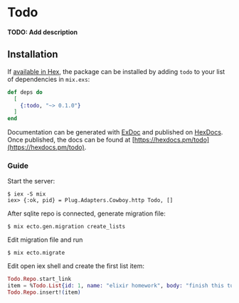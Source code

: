 # Todo

**TODO: Add description**

## Installation

If [available in Hex](https://hex.pm/docs/publish), the package can be installed
by adding `todo` to your list of dependencies in `mix.exs`:

```elixir
def deps do
  [
    {:todo, "~> 0.1.0"}
  ]
end
```

Documentation can be generated with [ExDoc](https://github.com/elixir-lang/ex_doc)
and published on [HexDocs](https://hexdocs.pm). Once published, the docs can
be found at [https://hexdocs.pm/todo](https://hexdocs.pm/todo).

### Guide
Start the server:
```shell
$ iex -S mix
iex> {:ok, pid} = Plug.Adapters.Cowboy.http Todo, []
```

After sqlite repo is connected, generate migration file:
```shell
$ mix ecto.gen.migration create_lists
```
Edit migration file and run
```shell
$ mix ecto.migrate
```

Edit  open iex shell and create the first list item:
```elixir
Todo.Repo.start_link
item = %Todo.List{id: 1, name: "elixir homework", body: "finish this tutorial"}
Todo.Repo.insert!(item)
```
